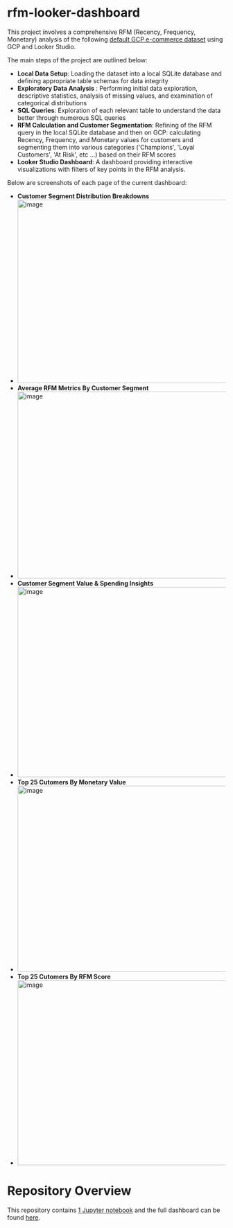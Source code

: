 # rfm-looker-dashboard

This project involves a comprehensive RFM (Recency, Frequency, Monetary) analysis of the following [default GCP e-commerce dataset](https://www.kaggle.com/datasets/mustafakeser4/looker-ecommerce-bigquery-dataset/data?select=events.csv) using GCP and Looker Studio.

The main steps of the project are outlined below:
- **Local Data Setup**: Loading the dataset into a local SQLite database and defining appropriate table schemas for data integrity
- **Exploratory Data Analysis** : Performing initial data exploration, descriptive statistics, analysis of missing values, and examination of categorical distributions
- **SQL Queries**: Exploration of each relevant table to understand the data better through numerous SQL queries
- **RFM Calculation and Customer Segmentation**: Refining of the RFM query in the local SQLite database and then on GCP: calculating Recency, Frequency, and Monetary values for customers and segmenting them into various categories ('Champions', 'Loyal Customers', 'At Risk', etc ...) based on their RFM scores
- **Looker Studio Dashboard**: A dashboard providing interactive visualizations with filters of key points in the RFM analysis.

Below are screenshots of each page of the current dashboard: 
- **Customer Segment Distribution Breakdowns**
- <img width="523" height="423" alt="image" src="https://github.com/user-attachments/assets/847294a0-cec5-4242-85af-ec3872782d81" />
- **Average RFM Metrics By Customer Segment**
- <img width="503" height="431" alt="image" src="https://github.com/user-attachments/assets/5e413da8-da67-417a-986b-e32e7d64cf74" />
- **Customer Segment Value & Spending Insights**
- <img width="554" height="439" alt="image" src="https://github.com/user-attachments/assets/acb54f21-34e1-4c33-9ceb-9e9077433afd" />
- **Top 25 Cutomers By Monetary Value**
- <img width="592" height="429" alt="image" src="https://github.com/user-attachments/assets/15f4988d-469c-4d63-957d-0de8d68d0238" />
- **Top 25 Cutomers By RFM Score**
- <img width="593" height="427" alt="image" src="https://github.com/user-attachments/assets/89ec5fe3-3625-4d3e-bad4-eab25f0036a3" />

# Repository Overview
This repository contains [1 Jupyter notebook](Notebook.ipynb) and the full dashboard can be found [here](https://lookerstudio.google.com/reporting/0dc70163-4b22-491c-a2f4-de37fb6b7158).
